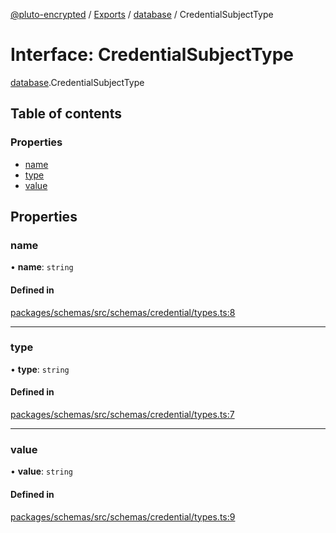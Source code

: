 [@pluto-encrypted](../README.md) / [Exports](../modules.md) / [database](../modules/database-1.md) / CredentialSubjectType

# Interface: CredentialSubjectType

[database](../modules/database-1.md).CredentialSubjectType

## Table of contents

### Properties

- [name](database-1.CredentialSubjectType.md#name)
- [type](database-1.CredentialSubjectType.md#type)
- [value](database-1.CredentialSubjectType.md#value)

## Properties

### name

• **name**: `string`

#### Defined in

[packages/schemas/src/schemas/credential/types.ts:8](https://github.com/atala-community-projects/pluto-encrypted/blob/eabdd0c/packages/schemas/src/schemas/credential/types.ts#L8)

___

### type

• **type**: `string`

#### Defined in

[packages/schemas/src/schemas/credential/types.ts:7](https://github.com/atala-community-projects/pluto-encrypted/blob/eabdd0c/packages/schemas/src/schemas/credential/types.ts#L7)

___

### value

• **value**: `string`

#### Defined in

[packages/schemas/src/schemas/credential/types.ts:9](https://github.com/atala-community-projects/pluto-encrypted/blob/eabdd0c/packages/schemas/src/schemas/credential/types.ts#L9)

